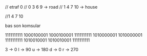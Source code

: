 // etraf 0
// 0 3 6 9 -> road
// 1 4 7 10 -> house

//1 4 7 10 

bas son
komsular

1111111111
1000100001
1000100001
1111111111
1010000001
1010000001
1111111111
1010010001
1010010001
1111111111


3 -> 0
l -> 90
u -> 180
d -> 0
r -> 270